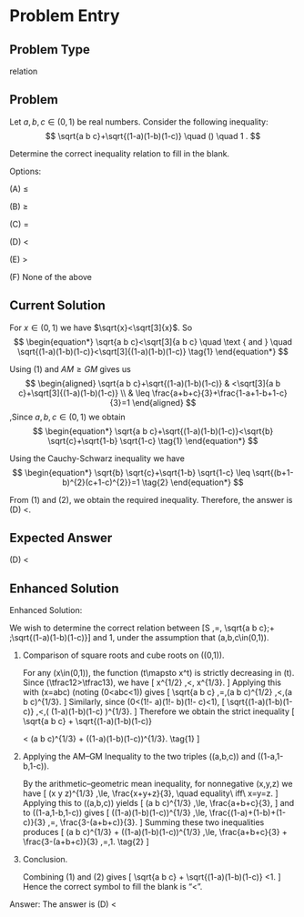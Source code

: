 # Problem Entry

## Problem Type
relation

## Problem
Let $a, b, c \in (0,1)$ be real numbers. Consider the following inequality:
$$
\sqrt{a b c}+\sqrt{(1-a)(1-b)(1-c)} \quad () \quad 1 .
$$

Determine the correct inequality relation to fill in the blank.

Options:

(A) $\leq$ 

(B) $\geq$

(C) $=$ 

(D) $<$

(E) $>$

(F) None of the above

## Current Solution
For $x \in(0,1)$ we have $\sqrt{x}<\sqrt[3]{x}$.
So
$$
\begin{equation*}
\sqrt{a b c}<\sqrt[3]{a b c} \quad \text { and } \quad \sqrt{(1-a)(1-b)(1-c)}<\sqrt[3]{(1-a)(1-b)(1-c)} \tag{1}
\end{equation*}
$$

Using (1) and $A M \geq G M$ gives us
$$
\begin{aligned}
\sqrt{a b c}+\sqrt{(1-a)(1-b)(1-c)} & <\sqrt[3]{a b c}+\sqrt[3]{(1-a)(1-b)(1-c)} \\
& \leq \frac{a+b+c}{3}+\frac{1-a+1-b+1-c}{3}=1
\end{aligned}
$$,Since $a, b, c \in(0,1)$ we obtain
$$
\begin{equation*}
\sqrt{a b c}+\sqrt{(1-a)(1-b)(1-c)}<\sqrt{b} \sqrt{c}+\sqrt{1-b} \sqrt{1-c} \tag{1}
\end{equation*}
$$

Using the Cauchy-Schwarz inequality we have
$$
\begin{equation*}
\sqrt{b} \sqrt{c}+\sqrt{1-b} \sqrt{1-c} \leq \sqrt{(b+1-b)^{2}(c+1-c)^{2}}=1 \tag{2}
\end{equation*}
$$

From (1) and (2), we obtain the required inequality. Therefore, the answer is (D) $<$.

## Expected Answer
(D) $<$

## Enhanced Solution
Enhanced Solution:

We wish to determine the correct relation between
\[S \,=\, \sqrt{a b c}\;+
\;\sqrt{(1-a)(1-b)(1-c)}\]
and 1, under the assumption that \(a,b,c\in(0,1)\).

1.  Comparison of square roots and cube roots on \((0,1)\).
    
    For any \(x\in(0,1)\), the function \(t\mapsto x^t\) is strictly decreasing in \(t\).  Since \(\tfrac12>\tfrac13\), we have
    \[
      x^{1/2} \,<\, x^{1/3}.
    \]
    Applying this with \(x=abc\) (noting \(0<abc<1\)) gives
    \[
      \sqrt{a b c} \,=\,(a b c)^{1/2}
      \,<\,(a b c)^{1/3}.
    \]
    Similarly, since \(0<(1\!-
    a)(1\!-
    b)(1\!-
    c)<1\),
    \[
      \sqrt{(1-a)(1-b)(1-c)}
      \,<\,( (1-a)(1-b)(1-c) )^{1/3}.
    \]
    Therefore we obtain the strict inequality
    \[
      \sqrt{a b c} 
      +
      \sqrt{(1-a)(1-b)(1-c)}
      
      <
      (a b c)^{1/3}
      +
      ((1-a)(1-b)(1-c))^{1/3}.
      \tag{1}
    \]

2.  Applying the AM–GM Inequality to the two triples \((a,b,c)\) and \((1-a,1-b,1-c)\).

    By the arithmetic–geometric mean inequality, for nonnegative \(x,y,z\) we have
    \[
      (x y z)^{1/3} \,\le\, \frac{x+y+z}{3},
      \quad
equality\ iff\ x=y=z.
    \]
    Applying this to \((a,b,c)\) yields
    \[
      (a b c)^{1/3} \,\le\, \frac{a+b+c}{3},
    \]
    and to \((1-a,1-b,1-c)\) gives
    \[
      ((1-a)(1-b)(1-c))^{1/3}
      \,\le\, \frac{(1-a)+(1-b)+(1-c)}{3}
      \,=\, \frac{3-(a+b+c)}{3}.
    \]
    Summing these two inequalities produces
    \[
      (a b c)^{1/3} + ((1-a)(1-b)(1-c))^{1/3}
      \,\le\,
      \frac{a+b+c}{3} + \frac{3-(a+b+c)}{3}
      \,=\,1.
      \tag{2}
    \]

3.  Conclusion.

    Combining (1) and (2) gives
    \[
      \sqrt{a b c} + \sqrt{(1-a)(1-b)(1-c)}
      <1.
    \]
    Hence the correct symbol to fill the blank is “<”.

Answer: The answer is (D) <
